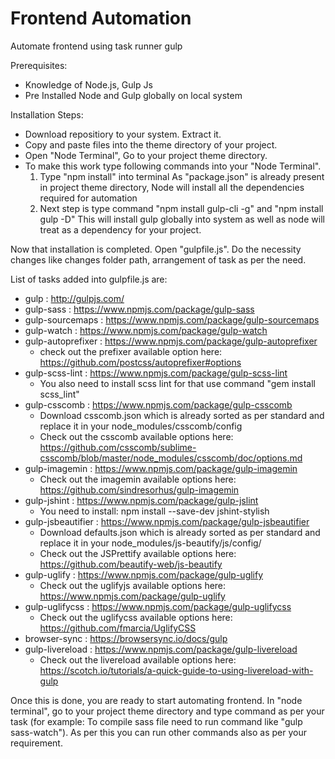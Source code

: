 # Frontend Automation
Automate frontend using task runner gulp

Prerequisites:
- Knowledge of Node.js, Gulp Js
- Pre Installed Node and Gulp globally on local system

Installation Steps:
- Download repositiory to your system. Extract it.
- Copy and paste files into the theme directory of your project.
- Open "Node Terminal", Go to your project theme directory.
- To make this work type following commands into your "Node Terminal".
	1) Type "npm install" into terminal
		 As "package.json" is already present in project theme directory, Node will install all the dependencies required for automation
	2) Next step is type command "npm install gulp-cli -g" and "npm install gulp -D"
		 This will install gulp globally into system as well as node will treat as a dependency for your project.

Now that installation is completed. Open "gulpfile.js". Do the necessity changes like changes folder path, arrangement of task as per the need.

List of tasks added into gulpfile.js are:
- gulp : http://gulpjs.com/
- gulp-sass : https://www.npmjs.com/package/gulp-sass
- gulp-sourcemaps : https://www.npmjs.com/package/gulp-sourcemaps
- gulp-watch : https://www.npmjs.com/package/gulp-watch
- gulp-autoprefixer : https://www.npmjs.com/package/gulp-autoprefixer 
  - check out the prefixer available option here: https://github.com/postcss/autoprefixer#options
- gulp-scss-lint : https://www.npmjs.com/package/gulp-scss-lint 
  - You also need to install scss lint for that use command "gem install scss_lint"  
- gulp-csscomb : https://www.npmjs.com/package/gulp-csscomb
  - Download csscomb.json which is already sorted as per standard and replace it in your node_modules/csscomb/config
  - Check out the csscomb available options here: https://github.com/csscomb/sublime-csscomb/blob/master/node_modules/csscomb/doc/options.md
- gulp-imagemin : https://www.npmjs.com/package/gulp-imagemin
  - Check out the imagemin available options here: https://github.com/sindresorhus/gulp-imagemin
- gulp-jshint : https://www.npmjs.com/package/gulp-jslint
  - You need to install: npm install --save-dev jshint-stylish
- gulp-jsbeautifier : https://www.npmjs.com/package/gulp-jsbeautifier
  - Download defaults.json which is already sorted as per standard and replace it in your node_modules/js-beautify/js/config/
  - Check out the JSPrettify available options here: https://github.com/beautify-web/js-beautify
- gulp-uglify : https://www.npmjs.com/package/gulp-uglify
  - Check out the uglifyjs available options here: https://www.npmjs.com/package/gulp-uglify  
- gulp-uglifycss : https://www.npmjs.com/package/gulp-uglifycss
  - Check out the uglifycss available options here: https://github.com/fmarcia/UglifyCSS  
- browser-sync : https://browsersync.io/docs/gulp
- gulp-livereload : https://www.npmjs.com/package/gulp-livereload 
  - Check out the livereload available options here: https://scotch.io/tutorials/a-quick-guide-to-using-livereload-with-gulp 

Once this is done, you are ready to start automating frontend. 
In "node terminal", go to your project theme directory and type command as per your task (for example: To compile sass file need to run command like "gulp sass-watch"). As per this you can run other commands also as per your requirement.
